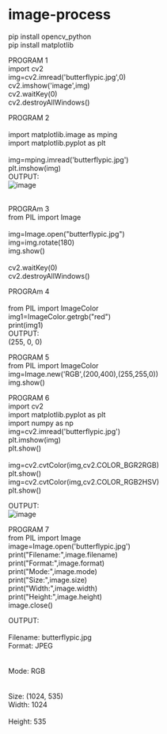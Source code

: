 # image-process
pip install opencv_python<br>
pip install matplotlib<br>

PROGRAM 1<br>
import cv2<br>
img=cv2.imread('butterflypic.jpg',0)<br>
cv2.imshow('image',img)<br>
cv2.waitKey(0)<br>
cv2.destroyAllWindows()<br>

PROGRAM 2<br><br>
import matplotlib.image as mping<br>
import matplotlib.pyplot as plt<br><br>
img=mping.imread('butterflypic.jpg')<br>
plt.imshow(img)<br>
OUTPUT:<br>
![image](https://user-images.githubusercontent.com/98145365/173806136-56fc3fac-33a2-49f4-8ec1-c53624b88ff7.png)<br><br>

PROGRAm 3<br>
from PIL import Image<br><br>
img=Image.open("butterflypic.jpg")<br>
img=img.rotate(180)<br>
img.show()<br><br>
cv2.waitKey(0)<br>
cv2.destroyAllWindows()<br>

PROGRAm 4<br><br>
from PIL import ImageColor<br>
img1=ImageColor.getrgb("red")<br>
print(img1)<br>
OUTPUT:<br>
(255, 0, 0)<br>

PROGRAM 5<br>
from PIL import ImageColor<br>
img=Image.new('RGB',(200,400),(255,255,0))<br>
img.show()<br>


PROGRAM 6<br>
import cv2<br>
import matplotlib.pyplot as plt<br>
import numpy as np<br>
img=cv2.imread('butterflypic.jpg')<br>
plt.imshow(img)<br>
plt.show()<br><br>
img=cv2.cvtColor(img,cv2.COLOR_BGR2RGB)<br>
plt.show()<br>
img=cv2.cvtColor(img,cv2.COLOR_RGB2HSV)<br>
plt.show()<br>

OUTPUT:<br>
![image](https://user-images.githubusercontent.com/98145365/173806612-0b953b0c-7ab6-4915-9f73-8dfecb25e4fa.png)<br>


PROGRAM 7<br>
from PIL import Image<br>
image=Image.open('butterflypic.jpg')<br>
print("Filename:",image.filename)<br>
print("Format:",image.format)<br>
print("Mode:",image.mode)<br>
print("Size:",image.size)<br>
print("Width:",image.width)<br>
print("Height:",image.height)<br>
image.close()<br>

OUTPUT:<br><br>
Filename: butterflypic.jpg<br>
Format: JPEG<br><br><br>
Mode: RGB<br><br><br>
Size: (1024, 535)<br>
Width: 1024<br><br>
Height: 535<br><br>
